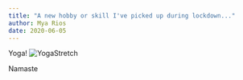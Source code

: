```yaml
---
title: "A new hobby or skill I've picked up during lockdown..."
author: Mya Rios
date: 2020-06-05
---
```


Yoga!
![YogaStretch](https://media.self.com/photos/5b7c4e71ecbb7f4c41c77335/4:3/w_1600%2Cc_limit/triangle-pose-beginner-yoga.jpg)

Namaste
